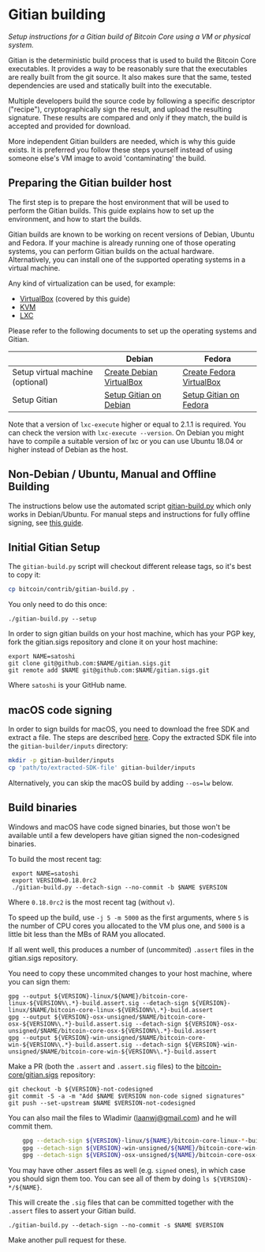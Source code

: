 Gitian building
================

*Setup instructions for a Gitian build of Bitcoin Core using a VM or physical system.*

Gitian is the deterministic build process that is used to build the Bitcoin
Core executables. It provides a way to be reasonably sure that the
executables are really built from the git source. It also makes sure that
the same, tested dependencies are used and statically built into the executable.

Multiple developers build the source code by following a specific descriptor
("recipe"), cryptographically sign the result, and upload the resulting signature.
These results are compared and only if they match, the build is accepted and provided
for download.

More independent Gitian builders are needed, which is why this guide exists.
It is preferred you follow these steps yourself instead of using someone else's
VM image to avoid 'contaminating' the build.


Preparing the Gitian builder host
---------------------------------

The first step is to prepare the host environment that will be used to perform the Gitian builds.
This guide explains how to set up the environment, and how to start the builds.

Gitian builds are known to be working on recent versions of Debian, Ubuntu and Fedora.
If your machine is already running one of those operating systems, you can perform Gitian builds on the actual hardware.
Alternatively, you can install one of the supported operating systems in a virtual machine.

Any kind of virtualization can be used, for example:
- [VirtualBox](https://www.virtualbox.org/) (covered by this guide)
- [KVM](http://www.linux-kvm.org/page/Main_Page)
- [LXC](https://linuxcontainers.org/)

Please refer to the following documents to set up the operating systems and Gitian.

|                                   | Debian                                                                             | Fedora                                                                             |
|-----------------------------------|------------------------------------------------------------------------------------|------------------------------------------------------------------------------------|
| Setup virtual machine (optional)  | [Create Debian VirtualBox](./gitian-building/gitian-building-create-vm-debian.md) | [Create Fedora VirtualBox](./gitian-building/gitian-building-create-vm-fedora.md) |
| Setup Gitian                      | [Setup Gitian on Debian](./gitian-building/gitian-building-setup-gitian-debian.md) | [Setup Gitian on Fedora](./gitian-building/gitian-building-setup-gitian-fedora.md) |

Note that a version of `lxc-execute` higher or equal to 2.1.1 is required.
You can check the version with `lxc-execute --version`.
On Debian you might have to compile a suitable version of lxc or you can use Ubuntu 18.04 or higher instead of Debian as the host.

Non-Debian / Ubuntu, Manual and Offline Building
------------------------------------------------
The instructions below use the automated script [gitian-build.py](https://github.com/bitcoin/bitcoin/blob/master/contrib/gitian-build.py) which only works in Debian/Ubuntu. For manual steps and instructions for fully offline signing, see [this guide](./gitian-building/gitian-building-manual.md).

Initial Gitian Setup
--------------------
The `gitian-build.py` script will checkout different release tags, so it's best to copy it:

```bash
cp bitcoin/contrib/gitian-build.py .
```

You only need to do this once:

```
./gitian-build.py --setup
```

In order to sign gitian builds on your host machine, which has your PGP key, fork the gitian.sigs repository and clone it on your host machine:

```
export NAME=satoshi
git clone git@github.com:$NAME/gitian.sigs.git
git remote add $NAME git@github.com:$NAME/gitian.sigs.git
```

Where `satoshi` is your GitHub name.

macOS code signing
------------------
In order to sign builds for macOS, you need to download the free SDK and extract a file.
The steps are described [here](https://github.com/bitcoin/bitcoin/blob/master/contrib/macdeploy/README.md#sdk-extraction).
Copy the extracted SDK file into the `gitian-builder/inputs` directory:
```bash
mkdir -p gitian-builder/inputs
cp 'path/to/extracted-SDK-file' gitian-builder/inputs
```

Alternatively, you can skip the macOS build by adding `--os=lw` below.

Build binaries
-----------------------------
Windows and macOS have code signed binaries, but those won't be available until a few developers have gitian signed the non-codesigned binaries.

To build the most recent tag:
```
 export NAME=satoshi
 export VERSION=0.18.0rc2
 ./gitian-build.py --detach-sign --no-commit -b $NAME $VERSION
```

Where `0.18.0rc2` is the most recent tag (without `v`).

To speed up the build, use `-j 5 -m 5000` as the first arguments, where `5` is the number of CPU cores you allocated to the VM plus one, and `5000` is a little bit less than the MBs of RAM you allocated.

If all went well, this produces a number of (uncommited) `.assert` files in the gitian.sigs repository.

You need to copy these uncommited changes to your host machine, where you can sign them:

```
gpg --output ${VERSION}-linux/${NAME}/bitcoin-core-linux-${VERSION%\.*}-build.assert.sig --detach-sign ${VERSION}-linux/$NAME/bitcoin-core-linux-${VERSION%\.*}-build.assert
gpg --output ${VERSION}-osx-unsigned/$NAME/bitcoin-core-osx-${VERSION%\.*}-build.assert.sig --detach-sign ${VERSION}-osx-unsigned/$NAME/bitcoin-core-osx-${VERSION%\.*}-build.assert
gpg --output ${VERSION}-win-unsigned/$NAME/bitcoin-core-win-${VERSION%\.*}-build.assert.sig --detach-sign ${VERSION}-win-unsigned/$NAME/bitcoin-core-win-${VERSION%\.*}-build.assert
```

Make a PR (both the `.assert` and `.assert.sig` files) to the
[bitcoin-core/gitian.sigs](https://github.com/bitcoin-core/gitian.sigs/) repository:

```
git checkout -b ${VERSION}-not-codesigned
git commit -S -a -m "Add $NAME $VERSION non-code signed signatures"
git push --set-upstream $NAME $VERSION-not-codesigned
```

You can also mail the files to Wladimir (laanwj@gmail.com) and he will commit them.

```bash
    gpg --detach-sign ${VERSION}-linux/${NAME}/bitcoin-core-linux-*-build.assert
    gpg --detach-sign ${VERSION}-win-unsigned/${NAME}/bitcoin-core-win-*-build.assert
    gpg --detach-sign ${VERSION}-osx-unsigned/${NAME}/bitcoin-core-osx-*-build.assert
```

You may have other .assert files as well (e.g. `signed` ones), in which case you should sign them too. You can see all of them by doing `ls ${VERSION}-*/${NAME}`.

This will create the `.sig` files that can be committed together with the `.assert` files to assert your
Gitian build.


 `./gitian-build.py --detach-sign --no-commit -s $NAME $VERSION`

Make another pull request for these.
